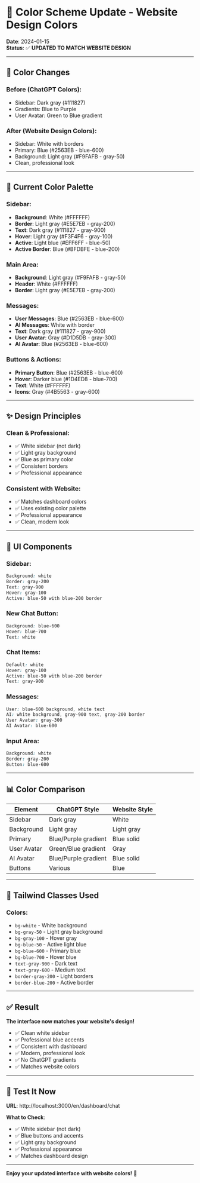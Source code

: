 # 🎨 Color Scheme Update - Website Design Colors

**Date**: 2024-01-15  
**Status**: ✅ **UPDATED TO MATCH WEBSITE DESIGN**

---

## 🎨 **Color Changes**

### **Before (ChatGPT Colors)**:
- Sidebar: Dark gray (#111827)
- Gradients: Blue to Purple
- User Avatar: Green to Blue gradient

### **After (Website Design Colors)**:
- Sidebar: White with borders
- Primary: Blue (#2563EB - blue-600)
- Background: Light gray (#F9FAFB - gray-50)
- Clean, professional look

---

## 🎨 **Current Color Palette**

### **Sidebar**:
- **Background**: White (#FFFFFF)
- **Border**: Light gray (#E5E7EB - gray-200)
- **Text**: Dark gray (#111827 - gray-900)
- **Hover**: Light gray (#F3F4F6 - gray-100)
- **Active**: Light blue (#EFF6FF - blue-50)
- **Active Border**: Blue (#BFDBFE - blue-200)

### **Main Area**:
- **Background**: Light gray (#F9FAFB - gray-50)
- **Header**: White (#FFFFFF)
- **Border**: Light gray (#E5E7EB - gray-200)

### **Messages**:
- **User Messages**: Blue (#2563EB - blue-600)
- **AI Messages**: White with border
- **Text**: Dark gray (#111827 - gray-900)
- **User Avatar**: Gray (#D1D5DB - gray-300)
- **AI Avatar**: Blue (#2563EB - blue-600)

### **Buttons & Actions**:
- **Primary Button**: Blue (#2563EB - blue-600)
- **Hover**: Darker blue (#1D4ED8 - blue-700)
- **Text**: White (#FFFFFF)
- **Icons**: Gray (#4B5563 - gray-600)

---

## ✨ **Design Principles**

### **Clean & Professional**:
- ✅ White sidebar (not dark)
- ✅ Light gray background
- ✅ Blue as primary color
- ✅ Consistent borders
- ✅ Professional appearance

### **Consistent with Website**:
- ✅ Matches dashboard colors
- ✅ Uses existing color palette
- ✅ Professional appearance
- ✅ Clean, modern look

---

## 🎯 **UI Components**

### **Sidebar**:
```css
Background: white
Border: gray-200
Text: gray-900
Hover: gray-100
Active: blue-50 with blue-200 border
```

### **New Chat Button**:
```css
Background: blue-600
Hover: blue-700
Text: white
```

### **Chat Items**:
```css
Default: white
Hover: gray-100
Active: blue-50 with blue-200 border
Text: gray-900
```

### **Messages**:
```css
User: blue-600 background, white text
AI: white background, gray-900 text, gray-200 border
User Avatar: gray-300
AI Avatar: blue-600
```

### **Input Area**:
```css
Background: white
Border: gray-200
Button: blue-600
```

---

## 📊 **Color Comparison**

| Element | ChatGPT Style | Website Style |
|---------|--------------|---------------|
| Sidebar | Dark gray | White |
| Background | Light gray | Light gray |
| Primary | Blue/Purple gradient | Blue solid |
| User Avatar | Green/Blue gradient | Gray |
| AI Avatar | Blue/Purple gradient | Blue solid |
| Buttons | Various | Blue |

---

## 🎨 **Tailwind Classes Used**

### **Colors**:
- `bg-white` - White background
- `bg-gray-50` - Light gray background
- `bg-gray-100` - Hover gray
- `bg-blue-50` - Active light blue
- `bg-blue-600` - Primary blue
- `bg-blue-700` - Hover blue
- `text-gray-900` - Dark text
- `text-gray-600` - Medium text
- `border-gray-200` - Light borders
- `border-blue-200` - Active border

---

## ✅ **Result**

**The interface now matches your website's design!**

- ✅ Clean white sidebar
- ✅ Professional blue accents
- ✅ Consistent with dashboard
- ✅ Modern, professional look
- ✅ No ChatGPT gradients
- ✅ Matches website colors

---

## 🚀 **Test It Now**

**URL**: http://localhost:3000/en/dashboard/chat

**What to Check**:
- ✅ White sidebar (not dark)
- ✅ Blue buttons and accents
- ✅ Light gray background
- ✅ Professional appearance
- ✅ Matches dashboard design

---

**Enjoy your updated interface with website colors!** 🎨
